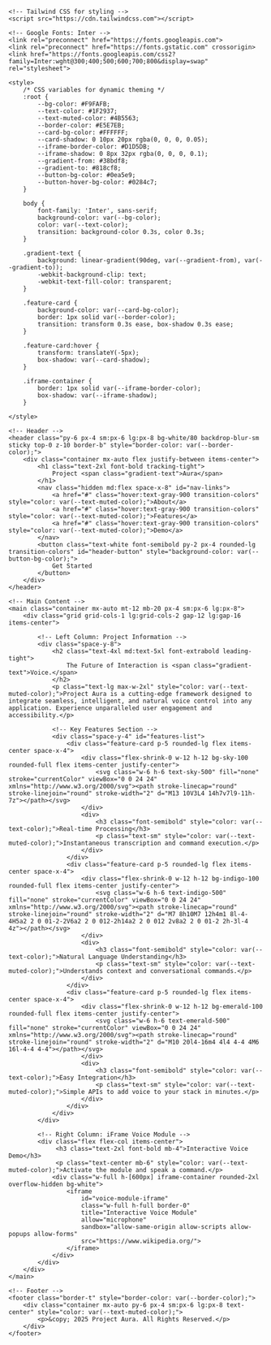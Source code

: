 <!DOCTYPE html>
<html lang="en">
<head>
    <meta charset="UTF-8">
    <meta name="viewport" content="width=device-width, initial-scale=1.0">
    <title id="page-title">Project Aura - Dynamic Voice Solutions</title>
    
    <!-- Tailwind CSS for styling -->
    <script src="https://cdn.tailwindcss.com"></script>
    
    <!-- Google Fonts: Inter -->
    <link rel="preconnect" href="https://fonts.googleapis.com">
    <link rel="preconnect" href="https://fonts.gstatic.com" crossorigin>
    <link href="https://fonts.googleapis.com/css2?family=Inter:wght@300;400;500;600;700;800&display=swap" rel="stylesheet">

    <style>
        /* CSS variables for dynamic theming */
        :root {
            --bg-color: #F9FAFB;
            --text-color: #1F2937;
            --text-muted-color: #4B5563;
            --border-color: #E5E7EB;
            --card-bg-color: #FFFFFF;
            --card-shadow: 0 10px 20px rgba(0, 0, 0, 0.05);
            --iframe-border-color: #D1D5DB;
            --iframe-shadow: 0 8px 32px rgba(0, 0, 0, 0.1);
            --gradient-from: #38bdf8;
            --gradient-to: #818cf8;
            --button-bg-color: #0ea5e9;
            --button-hover-bg-color: #0284c7;
        }

        body {
            font-family: 'Inter', sans-serif;
            background-color: var(--bg-color);
            color: var(--text-color);
            transition: background-color 0.3s, color 0.3s;
        }

        .gradient-text {
            background: linear-gradient(90deg, var(--gradient-from), var(--gradient-to));
            -webkit-background-clip: text;
            -webkit-text-fill-color: transparent;
        }

        .feature-card {
            background-color: var(--card-bg-color);
            border: 1px solid var(--border-color);
            transition: transform 0.3s ease, box-shadow 0.3s ease;
        }

        .feature-card:hover {
            transform: translateY(-5px);
            box-shadow: var(--card-shadow);
        }

        .iframe-container {
            border: 1px solid var(--iframe-border-color);
            box-shadow: var(--iframe-shadow);
        }
        
    </style>
</head>
<body class="antialiased">

    <!-- Header -->
    <header class="py-6 px-4 sm:px-6 lg:px-8 bg-white/80 backdrop-blur-sm sticky top-0 z-10 border-b" style="border-color: var(--border-color);">
        <div class="container mx-auto flex justify-between items-center">
            <h1 class="text-2xl font-bold tracking-tight">
                Project <span class="gradient-text">Aura</span>
            </h1>
            <nav class="hidden md:flex space-x-8" id="nav-links">
                <a href="#" class="hover:text-gray-900 transition-colors" style="color: var(--text-muted-color);">About</a>
                <a href="#" class="hover:text-gray-900 transition-colors" style="color: var(--text-muted-color);">Features</a>
                <a href="#" class="hover:text-gray-900 transition-colors" style="color: var(--text-muted-color);">Demo</a>
            </nav>
            <button class="text-white font-semibold py-2 px-4 rounded-lg transition-colors" id="header-button" style="background-color: var(--button-bg-color);">
                Get Started
            </button>
        </div>
    </header>

    <!-- Main Content -->
    <main class="container mx-auto mt-12 mb-20 px-4 sm:px-6 lg:px-8">
        <div class="grid grid-cols-1 lg:grid-cols-2 gap-12 lg:gap-16 items-center">
            
            <!-- Left Column: Project Information -->
            <div class="space-y-8">
                <h2 class="text-4xl md:text-5xl font-extrabold leading-tight">
                    The Future of Interaction is <span class="gradient-text">Voice.</span>
                </h2>
                <p class="text-lg max-w-2xl" style="color: var(--text-muted-color);">Project Aura is a cutting-edge framework designed to integrate seamless, intelligent, and natural voice control into any application. Experience unparalleled user engagement and accessibility.</p>

                <!-- Key Features Section -->
                <div class="space-y-4" id="features-list">
                    <div class="feature-card p-5 rounded-lg flex items-center space-x-4">
                        <div class="flex-shrink-0 w-12 h-12 bg-sky-100 rounded-full flex items-center justify-center">
                            <svg class="w-6 h-6 text-sky-500" fill="none" stroke="currentColor" viewBox="0 0 24 24" xmlns="http://www.w3.org/2000/svg"><path stroke-linecap="round" stroke-linejoin="round" stroke-width="2" d="M13 10V3L4 14h7v7l9-11h-7z"></path></svg>
                        </div>
                        <div>
                            <h3 class="font-semibold" style="color: var(--text-color);">Real-time Processing</h3>
                            <p class="text-sm" style="color: var(--text-muted-color);">Instantaneous transcription and command execution.</p>
                        </div>
                    </div>
                    <div class="feature-card p-5 rounded-lg flex items-center space-x-4">
                        <div class="flex-shrink-0 w-12 h-12 bg-indigo-100 rounded-full flex items-center justify-center">
                            <svg class="w-6 h-6 text-indigo-500" fill="none" stroke="currentColor" viewBox="0 0 24 24" xmlns="http://www.w3.org/2000/svg"><path stroke-linecap="round" stroke-linejoin="round" stroke-width="2" d="M7 8h10M7 12h4m1 8l-4-4H5a2 2 0 01-2-2V6a2 2 0 012-2h14a2 2 0 012 2v8a2 2 0 01-2 2h-3l-4 4z"></path></svg>
                        </div>
                        <div>
                            <h3 class="font-semibold" style="color: var(--text-color);">Natural Language Understanding</h3>
                            <p class="text-sm" style="color: var(--text-muted-color);">Understands context and conversational commands.</p>
                        </div>
                    </div>
                    <div class="feature-card p-5 rounded-lg flex items-center space-x-4">
                        <div class="flex-shrink-0 w-12 h-12 bg-emerald-100 rounded-full flex items-center justify-center">
                            <svg class="w-6 h-6 text-emerald-500" fill="none" stroke="currentColor" viewBox="0 0 24 24" xmlns="http://www.w3.org/2000/svg"><path stroke-linecap="round" stroke-linejoin="round" stroke-width="2" d="M10 20l4-16m4 4l4 4-4 4M6 16l-4-4 4-4"></path></svg>
                        </div>
                        <div>
                            <h3 class="font-semibold" style="color: var(--text-color);">Easy Integration</h3>
                            <p class="text-sm" style="color: var(--text-muted-color);">Simple APIs to add voice to your stack in minutes.</p>
                        </div>
                    </div>
                </div>
            </div>

            <!-- Right Column: iFrame Voice Module -->
            <div class="flex flex-col items-center">
                 <h3 class="text-2xl font-bold mb-4">Interactive Voice Demo</h3>
                 <p class="text-center mb-6" style="color: var(--text-muted-color);">Activate the module and speak a command.</p>
                <div class="w-full h-[600px] iframe-container rounded-2xl overflow-hidden bg-white">
                    <iframe 
                        id="voice-module-iframe"
                        class="w-full h-full border-0"
                        title="Interactive Voice Module"
                        allow="microphone"
                        sandbox="allow-same-origin allow-scripts allow-popups allow-forms"
                        src="https://www.wikipedia.org/">
                    </iframe>
                </div>
            </div>
        </div>
    </main>

    <!-- Footer -->
    <footer class="border-t" style="border-color: var(--border-color);">
        <div class="container mx-auto py-6 px-4 sm:px-6 lg:px-8 text-center" style="color: var(--text-muted-color);">
            <p>&copy; 2025 Project Aura. All Rights Reserved.</p>
        </div>
    </footer>

</body>
</html>
